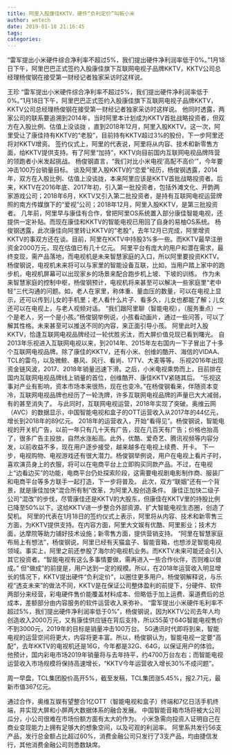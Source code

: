 ```yaml
---
title: 阿里入股康佳KKTV，硬件“负利定价”叫板小米
author: wetech
date: 2019-01-18 21:16:45
tags: 
categories: 
---
```

“雷军提出小米硬件综合净利率不超过5%，我们提出硬件净利润率低于0%。”1月18日下午，阿里巴巴正式签约入股康佳旗下互联网电视子品牌KKTV，KKTV公司总经理杨俊钢在接受第一财经记者独家采访时这样说。
<!-- more -->
王珍
“雷军提出小米硬件综合净利率不超过5%，我们提出硬件净利润率低于0%。”1月18日下午，阿里巴巴正式签约入股康佳旗下互联网电视子品牌KKTV，KKTV公司总经理杨俊钢在接受第一财经记者独家采访时这样说。
他同时透露，两家公司的联系要追溯到2014年，当时阿里本计划成为KKTV首批战略投资者，但双方在入股比例、估值上没谈拢 ，直到2018年12月，阿里入股KKTV。这一次，阿里受让了康佳持有KKTV的“老股”，目前持有KKTV超过3%的股份，下一步阿里还将对KKTV增资。
签约仪式上，阿里的代表说，阿里将从内容、技术和新零售方面，给KKTV提供支持。有了阿里“加持”，KKTV向目前国内互联网电视品牌阵营的领跑者小米发起挑战。
杨俊钢直言，“我们对比小米电视‘高配不高价’”，今年要冲击100万台销量目标。
谈及阿里入股KKTV的“恋爱”经历，杨俊钢透露，2014年，双方在入股比例、估值上没谈拢，本来阿里应该是KKTV首批战略投资者。后来，KKTV在2016年底、2017年初，引入第一批投资者，包括外滩文化、开韵两家游戏公司；2018年6月，KKTV又引入第二批投资者，是持有互联网电视运营牌照的南方传媒旗下的“爱视”公司；2018年12月，阿里入股KKTV，是第三批投资者。
几年前，阿里早与康佳有合作，曾把阿里OS系统置入部分康佳智能电视，还提供一定补贴。而现在康佳和KKTV的智能电视已用回了自身的易柚OS系统。
杨俊钢透露，此次康佳向阿里转让KKTV的“老股”，去年12月已完成，阿里增资KKTV的事双方还在谈。目前，阿里在KKTV中持股3%多一些。而KKTV最早注册资金2000万元，现在估值已有几十亿元。
阿里平台有庞大的用户和潜在需求，最终变现，需产品落地，而电视机是未来智慧家庭的入口，所以阿里要投资KKTV。杨俊钢说，电视机未来将可以与家里的智能设备互联，比如，当用户踏上家中的跑步机，电视机屏幕可以出现家乡的场景来配合跑步机上坡、下坡的训练。
作为未来智慧家庭的控制中枢，杨俊钢预计，电视机将来甚至可以解决一些家庭里“老中轻”三代沟通的问题。如，老人在家里，称体重、量血压的数量，可以在电视上显示，还可以传到儿女的手机里；老人看什么片子、看多久，儿女也都能了解；儿女还可以在电视上，与老人视频对话。
“我们跟阿里聊（智能电视），（服务重点）一个是老人，另一个是小孩。”杨俊钢举例说，小孩看动画片，通过一些问答，可以了解其性格。未来甚至可以推送不同的内容，来正面引导小孩。
阿里此时入股KKTV，恰逢互联网电视品牌经过一轮优胜劣汰，而大屏价值兑现已看到曙光。
自2013年乐视进入互联网电视以来，到2014年、2015年左右国内一下子冒出了十多个互联网电视品牌。除了康佳的KKTV，还有小米、创维的酷开、海信的VIDAA、TCL的雷鸟，以及微鲸、暴风、风行、看尚、17TV、大麦等等。
乐视2016年出现资金链风波，2017、2018年销量迅速下滑。之后，小米电视乘势而上，目前排在国内互联网电视品牌线上销量的首位，创维酷开、康佳KKTV紧随其后。
“乐视这事对产业有影响，资本市场本来很热，现在也变冷。”在杨俊钢看来，伴随资本变冷，互联网电视品牌也经历了一轮洗牌，许多互联网电视品牌的声量已大大减弱，有的甚至消失了。
与此同时，互联网电视运营，2018年实现了突破。奥维云网（AVC）的数据显示，中国智能电视和盒子的OTT运营收入从2017年的44亿元，增长到2018年的89亿元。
2018年的运营收入，开始“看得见”。杨俊钢说，智能电视的开关机广告，以前一年只有几十天有广告，现在几百天有广告；价格也抬高了，很多广告主投放，自然水涨船高。此外，优酷、爱奇艺、腾讯视频等内容分发，以前收益不多，现在用户逐步接受，越来越多在电视上续费、开卡。
下一步，电视购物、电视游戏还有很大潜力。杨俊钢举例说，用户在电视上看片子时，喜欢演员身上的衣服，将可以在电商平台上立即购买同款产品。不过，在电视上“边看边买”的功能，电商平台仍处探索阶段，这需要电视剧电影制作商、服装厂和电商平台等多方联手一起打造，下一步将普及。
此次，双方“联姻”还有一个背景，就是康佳加快“混合所有制”改革，为阿里入股创造条件。
康佳正加快二级子公司“混改”的步伐，尽管康佳还是KKTV的大股东，但康佳在KKTV里的持股比例已降至50%以下。这给KKTV进一步整合外部资源、扩大智能电视生态圈，创造了契机。
阿里的代表在1月18日的签约仪式上表示，阿里将从内容、技术和新零售三方面，为KKTV提供支持。在内容方面，阿里大文娱有优酷、阿里影业；技术方面，达摩院等助力铺好技术设施；新零售方面，提供营销支持。
“阿里在智慧家庭布局上有想法”，杨俊钢说，阿里已经有天猫盒子、智能音箱，也想涉足智能电视领域。事实上，阿里之前还参股了海尔的电视机业务。而KKTV未来可能还会引入其它投资者。“智能电视有这么多事情要做，需再进入一些合作伙伴，否则难以做成。”
但“做成”的前提是，用户达到一定的规模。所以，在2018年运营收入明显增长的情况下，KKTV提出硬件“负利定价”，以圈住更多用户。杨俊钢解释说，与乐视“透支未来”的做法不同，KKTV是在保证公司整体盈利的前提下，分硬件、软件两部分来经营，彩电硬件售价能覆盖材料成本、但略低于加上运费、渠道费后的总成本，差额部分由内容服务的软件运营收入来弥补。
“雷军提出小米硬件毛利率不超过5%，我们提出硬件净利润率低于0%”，杨俊钢说，因为KKTV公司去年人均创造收入2000万元，又有康佳供应链在背后支持，所以55英寸64G智能电视售价不到3000元，2019年的目标是销量冲击100万台。
5G通讯时代即将到来，智能电视的运营空间将更大，内容将更丰富。所以，杨俊钢认为，智能电视一定要“高配”，去年KKTV的电视机还是16G，今年都是32G、64G，以保证用户的体验。
他预计，国内彩电市场2019年销量将与去年持平，约4700万台左右；而智能电视运营收入市场规模将保持高速增长，“KKTV今年运营收入增长30%不成问题”。
 
 
周一早盘，TCL集团股价高开5%，截至发稿，TCL集团涨5.45%，报2.71元，最新市值367亿元。
通过合作，奥维互娱有望整合1亿OTT（智能电视和盒子）终端和7亿日活手机终端，并实现大屏和小屏两大数据体系的融合发展。
中国智能音箱市场将被大公司瓜分，小公司很难在市场份额方面有太大的作为。
小米急需向投资人证明自己在商业变现能力上拥有足够大的想象空间，以及可观的利润率。
阿里系共发行56支产品，发行总金额占比超过60%，消费金融公司只发行了3支产品，均由捷信发行，其他消费金融公司则悉数缺席。

